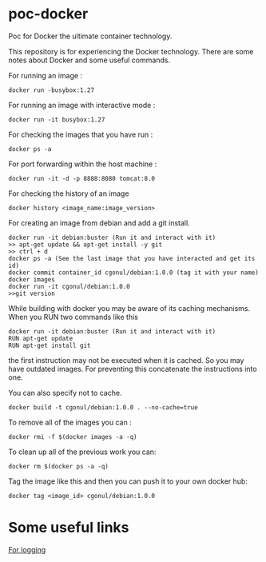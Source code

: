 # poc-docker
Poc for Docker the ultimate container technology.

This repository is for experiencing the Docker technology. There are some notes about Docker and some useful commands.

For running an image :
```
docker run -busybox:1.27
```
For running an image with interactive mode :
```
docker run -it busybox:1.27
```

For checking the images that you have run :
```
docker ps -a
```

For port forwarding within the host machine :
```
docker run -it -d -p 8888:8080 tomcat:8.0
```

For checking the history of an image
```
docker history <image_name:image_version>
```

For creating an image from debian and add a git install.
```
docker run -it debian:buster (Run it and interact with it)
>> apt-get update && apt-get install -y git
>> ctrl + d
docker ps -a (See the last image that you have interacted and get its id) 
docker commit container_id cgonul/debian:1.0.0 (tag it with your name)
docker images
docker run -it cgonul/debian:1.0.0
>>git version
```

While building with docker you may be aware of its caching mechanisms. When you RUN two commands like this
```
docker run -it debian:buster (Run it and interact with it)
RUN apt-get update
RUN apt-get install git
```
the first instruction may not be executed when it is cached. So you may have outdated images. For preventing this concatenate the instructions into one.

You can also specify not to cache.
```
docker build -t cgonul/debian:1.0.0 . --no-cache=true
```
To remove all of the images you can :
```
docker rmi -f $(docker images -a -q)
```
To clean up all of the previous work you can:
```
docker rm $(docker ps -a -q)
```
Tag the image like this and then you can push it to your own docker hub:
```
docker tag <image_id> cgonul/debian:1.0.0
```



# Some useful links

[For logging](https://www.level-up.one/deep-dive-into-docker-logging/)
